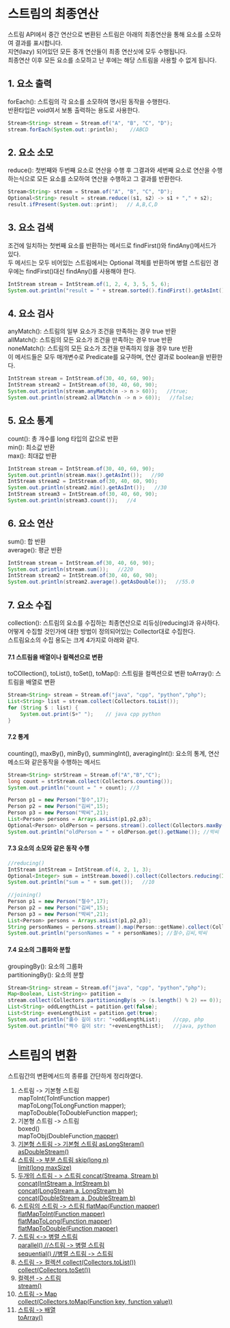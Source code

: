 # 스트림의 최종연산
스트림 API에서 중간 연산으로 변환된 스트림은 아래의 최종연산을 통해 요소를 소모하여 결과를 표시합니다.  
지연(lazy) 되어있던 모든 중개 연산들이 최종 연산싯에 모두 수행됩니다.  
최종연산 이후 모든 요소를 소모하고 난 후에는 해당 스트림을 사용할 수 없게 됩니다. 

## 1. 요소 출력
forEach(): 스트림의 각 요소를 소모하여 명시된 동작을 수행한다.  
반환타입은 void여서 보통 출력하는 용도로 사용한다.
~~~ java
Stream<String> stream = Stream.of("A", "B", "C", "D");
stream.forEach(System.out::println);    //ABCD
~~~

## 2. 요소 소모
reduce(): 첫번째와 두번째 요소로 연산을 수행 후 그결과와 세번째 요소로 연산을 수행하는식으로 모든 요소를 소모하여 연산을 수행하고 그 결과를 반환한다.  
~~~ java
Stream<String> stream = Stream.of("A", "B", "C", "D");
Optional<String> result = stream.reduce((s1, s2) -> s1 + "," + s2);
result.ifPresent(System.out::print);   // A,B,C,D
~~~

## 3. 요소 검색
조건에 일치하는 첫번째 요소를 반환하는 메서드로 findFirst()와 findAny()메서드가 있다.  
두 메서드는 모두 비어있는 스트림에서는 Optional 객체를 반환하며 병렬 스트림인 경우에는 findFirst()대신 findAny()를 사용해야 한다.
~~~ java
IntStream stream = IntStream.of(1, 2, 4, 3, 5, 5, 6);
System.out.println("result = " + stream.sorted().findFirst().getAsInt()); //1
~~~

## 4. 요소 검사
anyMatch(): 스트림의 일부 요소가 조건을 만족하는 경우 true 반환  
allMatch(): 스트림의 모든 요소가 조건을 만족하는 경우 true 반환  
noneMatch(): 스트림의 모든 요소가 조건을 만족하지 않을 경우 ture 반환  
이 메서드들은 모두 매개변수로 Predicate를 요구하며, 연산 결과로 boolean을 반환한다.
~~~ java
IntStream stream = IntStream.of(30, 40, 60, 90);
IntStream stream2 = IntStream.of(30, 40, 60, 90);
System.out.println(stream.anyMatch(n -> n > 60));   //true;
System.out.println(stream2.allMatch(n -> n > 60));   //false;
~~~

## 5. 요소 통계
count(): 총 개수를 long 타입의 값으로 반환  
min(): 최소값 반환  
max(): 최대값 반환  
~~~ java
IntStream stream = IntStream.of(30, 40, 60, 90);
System.out.println(stream.max().getAsInt());   //90
IntStream stream2 = IntStream.of(30, 40, 60, 90);
System.out.println(stream2.min().getAsInt());   //30
IntStream stream3 = IntStream.of(30, 40, 60, 90);
System.out.println(stream3.count());   //4
~~~

## 6. 요소 연산
sum(): 합 반환  
average(): 평균 반환  
~~~ java
IntStream stream = IntStream.of(30, 40, 60, 90);
System.out.println(stream.sum());   //220
IntStream stream2 = IntStream.of(30, 40, 60, 90);
System.out.println(stream2.average().getAsDouble());   //55.0
~~~

## 7. 요소 수집
collection(): 스트림의 요소를 수집하는 최종연산으로 리듀싱(reducing)과 유사하다.  
어떻게 수집할 것인가에 대한 방법이 정의되어있는 Collector대로 수집한다.  
스트림요소의 수집 용도는 크게 4가지로 아래와 같다.

#### 7.1 스트림을 배열이나 컬렉션으로 변환
toCOllection(), toList(), toSet(), toMap(): 스트림을 컬렉션으로 변환
toArray(): 스트림을 배열로 변환
~~~ java
Stream<String> stream = Stream.of("java", "cpp", "python","php");
List<String> list = stream.collect(Collectors.toList());
for (String S : list) {
    System.out.print(S+" ");    // java cpp python
}
~~~

#### 7.2 통계
counting(), maxBy(), minBy(), summingInt(), averagingInt(): 요소의 통계, 연산 메소드와 같은동작을 수행하는 메서드
~~~ java
Stream<String> strStream = Stream.of("A","B","C");
long count = strStream.collect(Collectors.counting());
System.out.println("count = " + count); //3

Person p1 = new Person("철수",17);
Person p2 = new Person("김씨",15);
Person p3 = new Person("박씨",21);
List<Person> persons = Arrays.asList(p1,p2,p3);
Optional<Person> oldPerson = persons.stream().collect(Collectors.maxBy(Comparator.comparingInt(Person::getAge)));
System.out.println("oldPerson = " + oldPerson.get().getName()); //박씨
~~~

#### 7.3 요소의 소모와 같은 동작 수행
~~~java 
//reducing()
IntStream intStream = IntStream.of(4, 2, 1, 3);
Optional<Integer> sum = intStream.boxed().collect(Collectors.reducing(Integer::sum));
System.out.println("sum = " + sum.get());   //10
  
//joining()
Person p1 = new Person("철수",17);
Person p2 = new Person("김씨",15);
Person p3 = new Person("박씨",21);
List<Person> persons = Arrays.asList(p1,p2,p3);
String personNames = persons.stream().map(Person::getName).collect(Collectors.joining(","));
System.out.println("personNames = " + personNames); //철수,김씨,박씨
~~~

#### 7.4 요소의 그룹화와 분할
groupingBy(): 요소의 그룹화  
partitioningBy(): 요소의 분할  
~~~ java
Stream<String> stream = Stream.of("java", "cpp", "python","php");
Map<Boolean, List<String>> patition =  
stream.collect(Collectors.partitioningBy(s -> (s.length() % 2) == 0));
List<String> oddLengthList = patition.get(false);
List<String> evenLengthList = patition.get(true);
System.out.println("홀수 길이 str: "+oddLengthList);    //cpp, php
System.out.println("짝수 길이 str: "+evenLengthList);   //java, python
~~~

# 스트림의 변환
스트림간의 변환메서드의 종류를 간단하게 정리하였다.  
1. 스트림 -> 기본형 스트림  
mapToInt(ToIntFunction<T> mapper)  
mapToLong(ToLongFunction<T> mapper);  
mapToDouble(ToDoubleFunction<T> mapper);  
2. 기본형 스트림 -> 스트림  
boxed()  
mapToObj(DoubleFunction<U> mapper)  
3. 기본형 스트림 -> 기본형 스트림
asLongSteram()  
asDoubleStream()  
4. 스트림 -> 부분 스트림
skip(long n)  
limit(long maxSize)  
5. 두개의 스트림 - > 스트림
concat(Stream<T>a, Stream<T> b)  
concat(IntStream a, IntStream b)  
concat(LongStream a, LongStream b)  
concat(DoubleStream a, DoubleStream b)  
6. 스트림의 스트림 -> 스트림
flatMap(Function mapper)  
flatMapToInt(Function mapper)  
flatMapToLong(Function mapper)  
flatMapToDouble(Function mapper)  
7. 스트림 <-> 병렬 스트림  
parallel()      //스트림 -> 병렬 스트림  
sequential()    //병렬 스트림 -> 스트림  
8. 스트림 -> 컬렉션
collect(Collectors.toList())  
collect(Collectors.toSet())  
9. 컬렉션 -> 스트림  
stream()  
10. 스트림 -> Map  
collect(Collectors.toMap(Function key, function value))
11. 스트림 -> 배열  
toArray()
